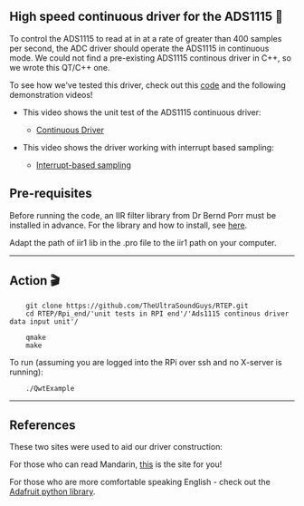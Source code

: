 



## High speed continuous driver for the ADS1115 :runner:

To control the ADS1115 to read at in at a rate of greater than 400 samples per second, the ADC driver should operate the ADS1115 in continuous mode. We could not find a pre-existing ADS1115 continous driver in C++, so we wrote this QT/C++ one.

To see how we've tested this driver, check out this [code](https://github.com/TheUltraSoundGuys/RTEP/tree/master/Rpi_end/unit%20tests%20in%20RPI%20end/Ads1115%20continous%20driver%20data%20input%20unit) and the following demonstration videos!

* This video shows the unit test of the ADS1115 continuous driver:
  * [Continuous Driver](https://www.youtube.com/watch?v=aBgsSWfQyrE)

* This video shows the driver working with interrupt based sampling:
  * [Interrupt-based sampling](https://www.youtube.com/watch?v=M4weTT-E-Fw)
  
  

## Pre-requisites 

Before running the code, an IIR filter library from Dr Bernd Porr must be installed in advance. For the library and how to install, see [here](https://github.com/berndporr/iir1).

Adapt the path of iir1 lib in the .pro file to the iir1 path on your computer.



---

## Action :clapper:


```
    git clone https://github.com/TheUltraSoundGuys/RTEP.git
    cd RTEP/Rpi_end/'unit tests in RPI end'/'Ads1115 continous driver data input unit'/

    qmake
    make
```

To run (assuming you are logged into the RPi over ssh and no X-server is running):

```
    ./QwtExample
```


---

## References

These two sites were used to aid our driver construction:

For those who can read Mandarin, [this](https://blog.csdn.net/weixin_45380951/article/details/103268996) is the site for you!

For those who are more comfortable speaking English - check out the [Adafruit python library](https://github.com/adafruit/Adafruit_Python_ADS1x15/blob/804728974fcefaafc8b5994be65d22e9c198a8d1/Adafruit_ADS1x15/ADS1x15.py#L297).


